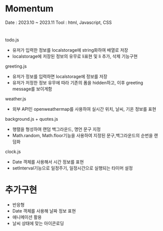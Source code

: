 # Momentum

Date : 2023.10 ~ 2023.11
Tool : html, Javascript, CSS
#

todo.js

<ul>
  <li>유저가 입력한 정보를 localstorage에 string화하여 배열로 저장 </li>
  <li>localstorage에 저장된 정보의 유무로 li표현 및 li 추가, 삭제 기능구현</li>
</ul>

greeting.js

<ul>
  <li>유저가 정보를 입력하면 localstorage에 정보를 저장</li>
  <li>유저가 저정한 정보 유무에 따라 기존의 폼을 hidden하고, 이후 greeting message를 보이게함</li>
</ul>

weather.js

<ul>
  <li>외부 API인 openweathermap를 사용하여 실시간 위치, 날씨, 기온 정보를 표현</li>
</ul>

background.js + quotes.js

<ul>
  <li>행렬을 형성하여 랜덤 백그라운드, 명언 문구 지정</li>
  <li>Math.random, Math.floor기능을 사용하여 지정된 문구,백그라운드의 순번을 랜덤화</li>
</ul>

clock.js

<ul>
  <li>Date 객체를 사용해서 시간 정보를 표현</li>
  <li>setInterval기능으로 일정주기, 일정시간으로 실행되는 타이머 설정</li>
</ul>

# 추가구현

<ul>
  <li>반응형</li>
  <li>Date 객체를 사용해 날짜 정보 표현</li>
  <li>애니메이션 활용</li>
  <li>날씨 상태에 맞는 아이콘로딩</li>
</ul>
